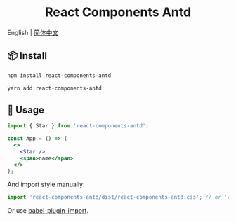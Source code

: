 <h1 align="center">React Components Antd</h1>

English | [简体中文](./README-zh_CN.md)

## 📦 Install

```bash
npm install react-components-antd
```

```bash
yarn add react-components-antd
```

## 🔨 Usage

```jsx
import { Star } from 'react-components-antd';

const App = () => (
  <>
    <Star />
    <span>name</span>
  </>
);
```

And import style manually:

```jsx
import 'react-components-antd/dist/react-components-antd.css'; // or 'react-components-antd/dist/react-components-antd.less'
```

Or use [babel-plugin-import](https://ant.design/docs/react/getting-started#Import-on-Demand).
